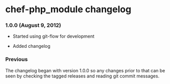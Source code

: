 chef-php_module changelog
=========================

### 1.0.0 (August 9, 2012)

  * Started using git-flow for development

  * Added changelog

### Previous

The changelog began with version 1.0.0 so any changes prior to that
can be seen by checking the tagged releases and reading git commit
messages.
